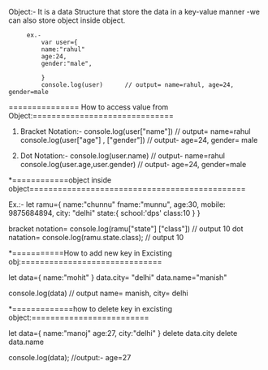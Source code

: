 Object:-
         It is a data Structure that store the data in a key-value manner
         -we can also store object inside object.

         ex.-
             var user={
             name:"rahul"
             age:24,
             gender:"male",
             
             }
             console.log(user)      // output= name=rahul, age=24, gender=male

=============== How to access value from Object:==============================
01. Bracket Notation:-
      console.log(user["name"])                   // output= name=rahul
      console.log(user["age"] , ["gender"])       // output- age=24, gender= male

02. Dot Notation:-
      console.log(user.name)                      // output- name=rahul
      console.log(user.age,user.gender)           // output- age=24, gender=male

*============object inside object==============================================

Ex.:-
      let ramu={
        name:"chunnu"
        fname:"munnu",
        age:30,
        mobile: 9875684894,
        city: "delhi"
        state:{
          school:'dps'
          class:10
        }
      }

bracket notation=
                console.log(ramu["state"] ["class"])          // output 10
dot natation=
                console.log(ramu.state.class);                // output 10

*===========How to add new key in Excisting obj:==============================
 
 let data={
  name:"mohit"
 }
  data.city= "delhi"
  data.name="manish"

  console.log(data)         // output  name= manish, city= delhi 

*=============how to delete key in excisting object:=========================

  let data={
    name:"manoj"
    age:27,
    city:"delhi"
  }
 delete data.city
 delete data.name

 console.log(data);         //output:- age=27